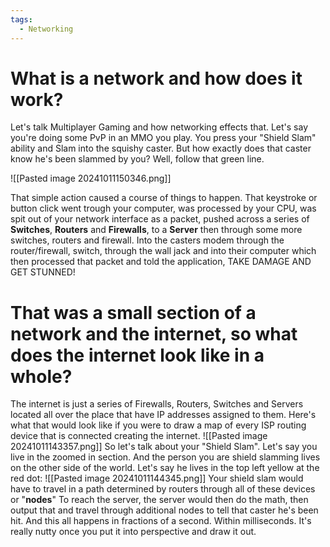 ```yaml
---
tags:
  - Networking
---
```

# What is a network and how does it work?

Let's talk Multiplayer Gaming and how networking effects that. Let's say you're doing some PvP in an MMO you play. You press your "Shield Slam" ability and Slam into the squishy caster.
But how exactly does that caster know he's been slammed by you? Well, follow that green line.

![[Pasted image 20241011150346.png]]

That simple action caused a course of things to happen. That keystroke or button click went trough your computer, was processed by your CPU, was spit out of your network interface
as a packet, pushed across a series of **Switches**, **Routers** and **Firewalls**, to a **Server** then through some more switches, routers and firewall. Into the casters modem
through the router/firewall, switch, through the wall jack and into their computer which then processed that packet and told the application, TAKE DAMAGE AND GET STUNNED!

# That was a small section of a network and the internet, so what does the internet look like in a whole?
The internet is just a series of Firewalls, Routers, Switches and Servers located all over the place that have IP addresses assigned to them. Here's what that would look like if you were to draw a map of every ISP routing device that is connected creating the internet.
![[Pasted image 20241011143357.png]]
So let's talk about your "Shield Slam". Let's say you live in the zoomed in section. And the person you are shield slamming lives on the other side of the world. Let's say he lives in the top left yellow at the red dot:
![[Pasted image 20241011144345.png]]
Your shield slam would have to travel in a path determined by routers through all of these devices or "**nodes**" To reach the server, the server would then do the math, then output that and travel through additional nodes to tell that caster he's been hit. And this all happens in fractions of a second. Within milliseconds. It's really nutty once you put it into perspective and draw it out.